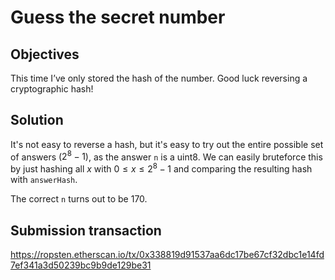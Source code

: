# Guess the secret number

## Objectives

This time I’ve only stored the hash of the number. Good luck reversing a cryptographic hash!

## Solution

It's not easy to reverse a hash, but it's easy to try out the entire possible set of answers ($2^8 - 1$), as the answer `n` is a uint8. We can easily bruteforce this by just hashing all $x$ with $0 \leq x \leq 2^8 - 1$ and comparing the resulting hash with `answerHash`. 

The correct `n` turns out to be 170.

## Submission transaction

https://ropsten.etherscan.io/tx/0x338819d91537aa6dc17be67cf32dbc1e14fd7ef341a3d50239bc9b9de129be31
